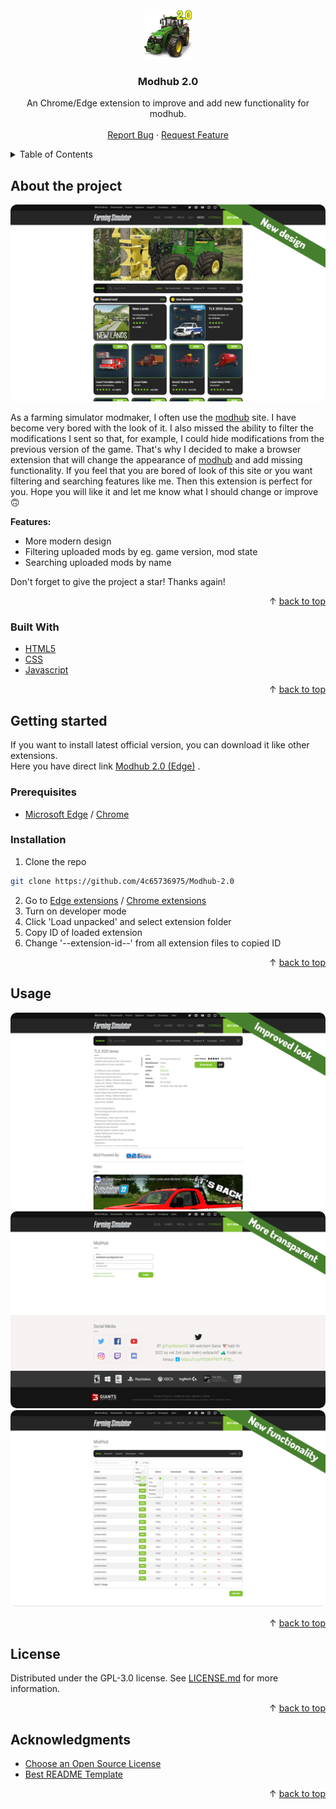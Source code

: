 <div id='top'></div>
<br/>
<div align='center'>
    <a href='https://github.com/4c65736975/Modhub-2.0'>
        <img src='src/resources/icons/modhub_2_0_icon_1024.png' alt='Logo' width='80' height='80'>
    </a>
    <h3>Modhub 2.0</h3>
    <p>
        An Chrome/Edge extension to improve and add new functionality for modhub.
        <br />
        <br />
        <a href='https://github.com/4c65736975/Modhub-2.0/issues'>Report Bug</a>
        ·
        <a href='https://github.com/4c65736975/Modhub-2.0/issues'>Request Feature</a>
    </p>
</div>
<details>
    <summary>Table of Contents</summary>
    <ol>
        <li>
            <a href="#about-the-project">About The Project</a>
            <ul>
                <li>
                    <a href="#built-with">Built With</a>
                </li>
            </ul>
        </li>
        <li>
            <a href="#getting-started">Getting Started</a>
            <ul>
                <li>
                    <a href="#prerequisites">Prerequisites</a>
                </li>
                <li>
                    <a href="#installation">Installation</a>
                </li>
            </ul>
        </li>
        <li>
            <a href="#usage">Usage</a>
        </li>
        <li>
            <a href="#license">License</a>
        </li>
        <li>
            <a href="#acknowledgments">Acknowledgments</a>
        </li>
    </ol>
</details>

## About the project

<img src='screenshots/screenshot_01.png' alt='screenshot' style="border-radius: 10px">

As a farming simulator modmaker, I often use the [modhub](https://www.farming-simulator.com/mods.php?lang=pl&country=pl) site. I have become very bored with the look of it. I also missed the ability to filter the modifications I sent so that, for example, I could hide modifications from the previous version of the game. That's why I decided to make a browser extension that will change the appearance of [modhub](https://www.farming-simulator.com/mods.php?lang=pl&country=pl) and add missing functionality. If you feel that you are bored of look of this site or you want filtering and searching features like me. Then this extension is perfect for you. Hope you will like it and let me know what I should change or improve :upside_down_face:

**Features:**
* More modern design
* Filtering uploaded mods by eg. game version, mod state
* Searching uploaded mods by name

Don't forget to give the project a star! Thanks again!

<p align="right">&#x2191 <a href="#top">back to top</a></p>

### Built With

* [HTML5](https://www.w3.org/Style/CSS/Overview.en.html)
* [CSS](https://html.com/)
* [Javascript](https://www.javascript.com/)

<p align="right">&#x2191 <a href="#top">back to top</a></p>

## Getting started

If you want to install latest official version, you can download it like other extensions.
<br/>
Here you have direct link [Modhub 2.0 (Edge)](https://microsoftedge.microsoft.com/addons/Microsoft-Edge-Extensions-Home) .

### Prerequisites

* [Microsoft Edge](https://www.microsoft.com/pl-pl/edge/home?form=MA13FJ) / [Chrome](https://www.google.com/intl/pl_pl/chrome/)

### Installation

1. Clone the repo
```sh
git clone https://github.com/4c65736975/Modhub-2.0
```
2. Go to [Edge extensions](edge://extensions/) / [Chrome extensions](chrome://extensions/)
3. Turn on developer mode
4. Click 'Load unpacked' and select extension folder
5. Copy ID of loaded extension
6. Change '--extension-id--' from all extension files to copied ID

<p align="right">&#x2191 <a href="#top">back to top</a></p>

## Usage

<img src='screenshots/screenshot_02.png' alt='screenshot' style="border-radius: 10px">
<img src='screenshots/screenshot_03.png' alt='screenshot' style="border-radius: 10px">
<img src='screenshots/screenshot_04.png' alt='screenshot' style="border-radius: 10px">

<p align="right">&#x2191 <a href="#top">back to top</a></p>

## License

Distributed under the GPL-3.0 license. See [LICENSE.md](https://github.com/4c65736975/Modhub-2.0/blob/main/LICENSE.md) for more information.

<p align="right">&#x2191 <a href="#top">back to top</a></p>

## Acknowledgments

* [Choose an Open Source License](https://choosealicense.com)
* [Best README Template](https://github.com/othneildrew/Best-README-Template)

<p align="right">&#x2191 <a href="#top">back to top</a></p>